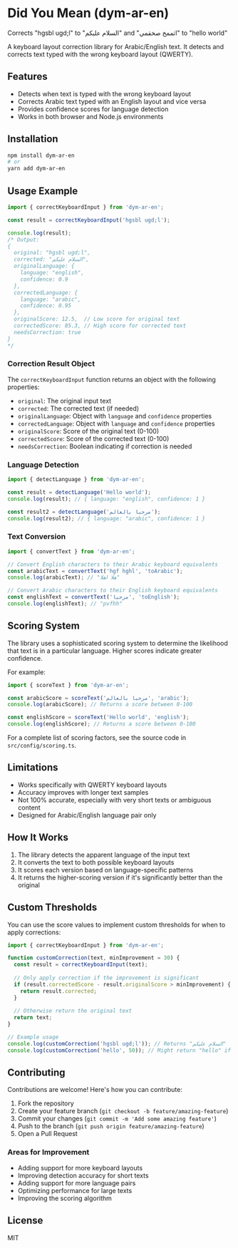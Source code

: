 # Did You Mean (dym-ar-en)

Corrects "hgsbl ugd;l" to "السلام عليكم" and "اثممخ صخقمي" to "hello world"

A keyboard layout correction library for Arabic/English text. It detects and corrects text typed with the wrong keyboard layout (QWERTY).

## Features

- Detects when text is typed with the wrong keyboard layout
- Corrects Arabic text typed with an English layout and vice versa
- Provides confidence scores for language detection
- Works in both browser and Node.js environments

## Installation

```bash
npm install dym-ar-en
# or
yarn add dym-ar-en
```

## Usage Example


```javascript
import { correctKeyboardInput } from 'dym-ar-en';

const result = correctKeyboardInput('hgsbl ugd;l');

console.log(result);
/* Output:
{
  original: "hgsbl ugd;l",
  corrected: "السلام عليكم",
  originalLanguage: { 
    language: "english", 
    confidence: 0.9 
  },
  correctedLanguage: { 
    language: "arabic", 
    confidence: 0.95 
  },
  originalScore: 12.5,  // Low score for original text
  correctedScore: 85.3, // High score for corrected text
  needsCorrection: true
}
*/
```

### Correction Result Object

The `correctKeyboardInput` function returns an object with the following properties:

- `original`: The original input text
- `corrected`: The corrected text (if needed)
- `originalLanguage`: Object with `language` and `confidence` properties
- `correctedLanguage`: Object with `language` and `confidence` properties
- `originalScore`: Score of the original text (0-100)
- `correctedScore`: Score of the corrected text (0-100)
- `needsCorrection`: Boolean indicating if correction is needed

### Language Detection

```javascript
import { detectLanguage } from 'dym-ar-en';

const result = detectLanguage('Hello world');
console.log(result); // { language: "english", confidence: 1 }

const result2 = detectLanguage('مرحبا بالعالم');
console.log(result2); // { language: "arabic", confidence: 1 }
```

### Text Conversion

```javascript
import { convertText } from 'dym-ar-en';

// Convert English characters to their Arabic keyboard equivalents
const arabicText = convertText('hgf hghl', 'toArabic');
console.log(arabicText); // "هلا اهلا"

// Convert Arabic characters to their English keyboard equivalents
const englishText = convertText('مرحبا', 'toEnglish');
console.log(englishText); // "pvfhh"
```

## Scoring System

The library uses a sophisticated scoring system to determine the likelihood that text is in a particular language. Higher scores indicate greater confidence.

For example:

```javascript
import { scoreText } from 'dym-ar-en';

const arabicScore = scoreText('مرحبا بالعالم', 'arabic');
console.log(arabicScore); // Returns a score between 0-100

const englishScore = scoreText('Hello world', 'english');
console.log(englishScore); // Returns a score between 0-100
```

For a complete list of scoring factors, see the source code in `src/config/scoring.ts`.

## Limitations

- Works specifically with QWERTY keyboard layouts
- Accuracy improves with longer text samples
- Not 100% accurate, especially with very short texts or ambiguous content
- Designed for Arabic/English language pair only

## How It Works

1. The library detects the apparent language of the input text
2. It converts the text to both possible keyboard layouts
3. It scores each version based on language-specific patterns
4. It returns the higher-scoring version if it's significantly better than the original

## Custom Thresholds

You can use the score values to implement custom thresholds for when to apply corrections:

```javascript
import { correctKeyboardInput } from 'dym-ar-en';

function customCorrection(text, minImprovement = 30) {
  const result = correctKeyboardInput(text);
  
  // Only apply correction if the improvement is significant
  if (result.correctedScore - result.originalScore > minImprovement) {
    return result.corrected;
  }
  
  // Otherwise return the original text
  return text;
}

// Example usage
console.log(customCorrection('hgsbl ugd;l')); // Returns "السلام عليكم"
console.log(customCorrection('hello', 50)); // Might return "hello" if improvement isn't significant
```

## Contributing

Contributions are welcome! Here's how you can contribute:

1. Fork the repository
2. Create your feature branch (`git checkout -b feature/amazing-feature`)
3. Commit your changes (`git commit -m 'Add some amazing feature'`)
4. Push to the branch (`git push origin feature/amazing-feature`)
5. Open a Pull Request

### Areas for Improvement

- Adding support for more keyboard layouts
- Improving detection accuracy for short texts
- Adding support for more language pairs
- Optimizing performance for large texts
- Improving the scoring algorithm

## License

MIT

